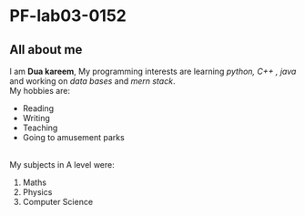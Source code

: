 # PF-lab03-0152
## All about me
I am **Dua kareem**, My programming interests are learning _python, C++ , java_ and working on _data bases_ and _mern stack_. 
<br/>
My hobbies are:
<br/>
- Reading
- Writing
- Teaching
- Going to amusement parks
<br/>
My subjects in A level were:

1. Maths  
2. Physics  
3. Computer Science
